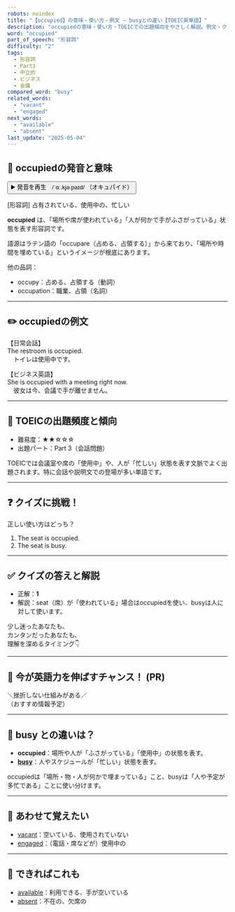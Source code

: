 ```yaml
---
robots: noindex
title: "【occupied】の意味・使い方・例文 ― busyとの違い【TOEIC英単語】"
description: "occupiedの意味・使い方・TOEICでの出題傾向をやさしく解説。例文・クイズ付きでbusyとの違いもわかりやすく学べます。"
word: "occupied"
part_of_speech: "形容詞"
difficulty: "2"
tags:
  - 形容詞
  - Part3
  - 中立的
  - ビジネス
  - 会議
compared_word: "busy"
related_words:
  - "vacant"
  - "engaged"
next_words:
  - "available"
  - "absent"
last_update: "2025-05-04"
---
```


## 🔰 occupiedの発音と意味

<button class="play-audio" onclick="playTTS('occupied')">
  <span class="play-audio-main">
    ▶️ 発音を再生　/ˈɑː.kjə.paɪd/
  </span>
  <span class="play-audio-sub">
    （オキュパイド）
  </span>
</button>

[形容詞] 占有されている、使用中の、忙しい

**occupied** は、「場所や席が使われている」「人が何かで手がふさがっている」状態を表す形容詞です。

語源はラテン語の「occupare（占める、占領する）」から来ており、「場所や時間を埋めている」というイメージが根底にあります。

他の品詞：  
- occupy：占める、占領する（動詞）
- occupation：職業、占領（名詞）

---

## ✏️ occupiedの例文

【日常会話】  
The restroom is occupied.  
　トイレは使用中です。

【ビジネス英語】  
She is occupied with a meeting right now.  
　彼女は今、会議で手が離せません。

---

## 🎯 TOEICの出題頻度と傾向

- 難易度：★★☆☆☆
- 出題パート：Part 3（会話問題）

TOEICでは会議室や席の「使用中」や、人が「忙しい」状態を表す文脈でよく出題されます。特に会話や説明文での登場が多い単語です。

---

## ❓ クイズに挑戦！

正しい使い方はどっち？

1. The seat is occupied.  
2. The seat is busy.

---

## ✅ クイズの答えと解説

- 正解：**1**
- 解説：seat（席）が「使われている」場合はoccupiedを使い、busyは人に対して使います。

少し迷ったあなたも、  
カンタンだったあなたも、  
理解を深めるタイミング👇️

---

## 🚀 今が英語力を伸ばすチャンス！ (PR)

<div class="info-center">
＼挫折しない仕組みがある／<br>  
（おすすめ情報予定）
</div>

---

## 🤔  busy との違いは？

- **occupied**：場所や人が「ふさがっている」「使用中」の状態を表す。
- **[busy](/word/busy/)**：人やスケジュールが「忙しい」状態を表す。

occupiedは「場所・物・人が何かで埋まっている」こと、busyは「人や予定が多忙である」ことに使い分けます。

---

## 🧩 あわせて覚えたい

- [vacant](/word/vacant/)：空いている、使用されていない
- [engaged](/word/engaged/)：（電話・席などが）使用中の

---

## 📖 できればこれも

- [available](/word/available/)：利用できる、手が空いている
- [absent](/word/absent/)：不在の、欠席の

<!-- cvid: aid07_bid35 -->
